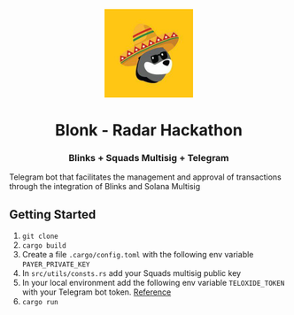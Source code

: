 <div align="center">
  <img src="./blonk.jpg" width="160" height="160">
  <h1>Blonk - Radar Hackathon</h1>
  
  <h3>Blinks + Squads Multisig + Telegram</h3>
</div>

Telegram bot that facilitates the management and approval of transactions through the integration of Blinks and Solana Multisig

## Getting Started

1. `git clone`
2. `cargo build`
3. Create a file `.cargo/config.toml` with the following env variable `PAYER_PRIVATE_KEY`
4. In `src/utils/consts.rs` add your Squads multisig public key
5. In your local environment add the following env variable `TELOXIDE_TOKEN` with your Telegram bot token. [Reference](https://github.com/teloxide/teloxide?tab=readme-ov-file#setting-up-your-environment)
6. `cargo run`